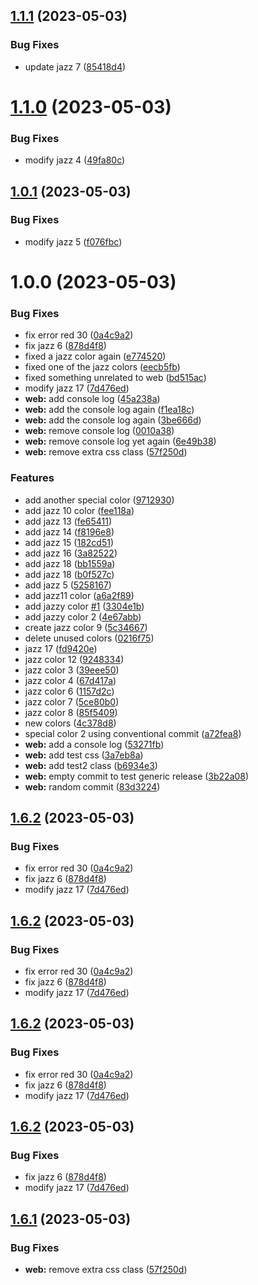 ## [1.1.1](https://github.com/mattclough1/tokens-studio-test/compare/web-1.1.0...web-1.1.1) (2023-05-03)


### Bug Fixes

* update jazz 7 ([85418d4](https://github.com/mattclough1/tokens-studio-test/commit/85418d4407ced783510fddcdbb7235827d9a8530))

# [1.1.0](https://github.com/mattclough1/tokens-studio-test/compare/web-1.0.1...web-1.1.0) (2023-05-03)


### Bug Fixes

* modify jazz 4 ([49fa80c](https://github.com/mattclough1/tokens-studio-test/commit/49fa80cfe8231585756b248372de40a9b696af21))

## [1.0.1](https://github.com/mattclough1/tokens-studio-test/compare/web-1.0.0...web-1.0.1) (2023-05-03)


### Bug Fixes

* modify jazz 5 ([f076fbc](https://github.com/mattclough1/tokens-studio-test/commit/f076fbc9aa7aa0f802c881cb6d287cf70d4d238f))

# 1.0.0 (2023-05-03)


### Bug Fixes

* fix error red 30 ([0a4c9a2](https://github.com/mattclough1/tokens-studio-test/commit/0a4c9a2a4792a54e4fb55d886ca60f1fa39d37ef))
* fix jazz 6 ([878d4f8](https://github.com/mattclough1/tokens-studio-test/commit/878d4f814c1c126759c8e84477c419afdf293963))
* fixed a jazz color again ([e774520](https://github.com/mattclough1/tokens-studio-test/commit/e774520e0ceff07ef3989ead2f75b6a746e3c65a))
* fixed one of the jazz colors ([eecb5fb](https://github.com/mattclough1/tokens-studio-test/commit/eecb5fbfdf11ce2de316642adaba48374fc0a080))
* fixed something unrelated to web ([bd515ac](https://github.com/mattclough1/tokens-studio-test/commit/bd515ac8c81ff66952f54441b3e21d25f1e8f228))
* modify jazz 17 ([7d476ed](https://github.com/mattclough1/tokens-studio-test/commit/7d476eddea505e5492bb5548a90162ae24532c21))
* **web:** add console log ([45a238a](https://github.com/mattclough1/tokens-studio-test/commit/45a238acb23b4eb30eece3698fec645cd9bea37a))
* **web:** add the console log again ([f1ea18c](https://github.com/mattclough1/tokens-studio-test/commit/f1ea18c50642c6a1fbdf78f0292774307b3812dd))
* **web:** add the console log again ([3be666d](https://github.com/mattclough1/tokens-studio-test/commit/3be666d93462ee16c5fd1bd5b31b4e15cc38ab02))
* **web:** remove console log ([0010a38](https://github.com/mattclough1/tokens-studio-test/commit/0010a386ca3a8ea35bd4570a08bc117a03b991be))
* **web:** remove console log yet again ([6e49b38](https://github.com/mattclough1/tokens-studio-test/commit/6e49b38ef438c91e01b6b1079492d66bb21a0b39))
* **web:** remove extra css class ([57f250d](https://github.com/mattclough1/tokens-studio-test/commit/57f250dbfea09c945eaa6576e58938a2c5bc079d))


### Features

* add another special color ([9712930](https://github.com/mattclough1/tokens-studio-test/commit/97129303f4468bdc178b3dc45357af2c3cd06d38))
* add jazz 10 color ([fee118a](https://github.com/mattclough1/tokens-studio-test/commit/fee118ab088cbe9650f4b3ad2a52c6d41defe369))
* add jazz 13 ([fe65411](https://github.com/mattclough1/tokens-studio-test/commit/fe6541101e8ed8526320017a0c9f276888c082b6))
* add jazz 14 ([f8196e8](https://github.com/mattclough1/tokens-studio-test/commit/f8196e83f7e46cd353d0774ac8386aabb3d253e2))
* add jazz 15 ([182cd51](https://github.com/mattclough1/tokens-studio-test/commit/182cd51d711b8dae9991bc986042529497fda2bf))
* add jazz 16 ([3a82522](https://github.com/mattclough1/tokens-studio-test/commit/3a8252281ad67cf675ed0b56e39444b6b51e233b))
* add jazz 18 ([bb1559a](https://github.com/mattclough1/tokens-studio-test/commit/bb1559a204c6a6f73f3e007d9f5a553325ac58f8))
* add jazz 18 ([b0f527c](https://github.com/mattclough1/tokens-studio-test/commit/b0f527c03de000d2ea735da7f2ab18db470f2d34))
* add jazz 5 ([5258167](https://github.com/mattclough1/tokens-studio-test/commit/52581679a0c8e043b2a55c10dc9c55ddaf562c20))
* add jazz11 color ([a6a2f89](https://github.com/mattclough1/tokens-studio-test/commit/a6a2f8971cd3cc22c826001fa5757b9cef60fbce))
* add jazzy color [#1](https://github.com/mattclough1/tokens-studio-test/issues/1) ([3304e1b](https://github.com/mattclough1/tokens-studio-test/commit/3304e1bc74e58dd33e2ac2a3cde6da31bd460bb5))
* add jazzy color 2 ([4e67abb](https://github.com/mattclough1/tokens-studio-test/commit/4e67abb60d7f7dff382b3c0e0c9fae16d8ad630e))
* create jazz color 9 ([5c34667](https://github.com/mattclough1/tokens-studio-test/commit/5c346671d4d27158133791193dae711b17c699b6))
* delete unused colors ([0216f75](https://github.com/mattclough1/tokens-studio-test/commit/0216f75483e9ad155fa62030f06804febaf22c2a))
* jazz 17 ([fd9420e](https://github.com/mattclough1/tokens-studio-test/commit/fd9420eeec36eda34a9c81b93c419544431bfb08))
* jazz color 12 ([9248334](https://github.com/mattclough1/tokens-studio-test/commit/9248334ba059d71030437bd50768abec8e8cf84e))
* jazz color 3 ([39eee50](https://github.com/mattclough1/tokens-studio-test/commit/39eee50f20e8f0e66c79351e173929276bd6dcff))
* jazz color 4 ([67d417a](https://github.com/mattclough1/tokens-studio-test/commit/67d417a153881d0950dc9c67eae8316d1bc3daf3))
* jazz color 6 ([1157d2c](https://github.com/mattclough1/tokens-studio-test/commit/1157d2c2f36fe5328df920a6f5db5ef66fc43e7d))
* jazz color 7 ([5ce80b0](https://github.com/mattclough1/tokens-studio-test/commit/5ce80b084fff90e896b4f79c77691bf9f85aaa8a))
* jazz color 8 ([85f5409](https://github.com/mattclough1/tokens-studio-test/commit/85f5409a03d0f9a9723c6237eb0cae2d4ab0a362))
* new colors ([4c378d8](https://github.com/mattclough1/tokens-studio-test/commit/4c378d8bdf6f45a28f5d9c52951cbc312aed1da9))
* special color 2 using conventional commit ([a72fea8](https://github.com/mattclough1/tokens-studio-test/commit/a72fea80114af32b5a28f037576f2db3735fd663))
* **web:** add a console log ([53271fb](https://github.com/mattclough1/tokens-studio-test/commit/53271fb3d6eceb33659079198dd9a363a32512f1))
* **web:** add test css ([3a7eb8a](https://github.com/mattclough1/tokens-studio-test/commit/3a7eb8ac8508a65182ea7a5d32e3da7e471413fe))
* **web:** add test2 class ([b6934e3](https://github.com/mattclough1/tokens-studio-test/commit/b6934e33051b276444c40d48d26f78638e6157af))
* **web:** empty commit to test generic release ([3b22a08](https://github.com/mattclough1/tokens-studio-test/commit/3b22a08357da6e18ecacdb8415268a6b14085bf9))
* **web:** random commit ([83d3224](https://github.com/mattclough1/tokens-studio-test/commit/83d3224409986303df26e2ea43489c1748ec611f))

## [1.6.2](https://github.com/mattclough1/tokens-studio-test/compare/web-1.6.1...web-1.6.2) (2023-05-03)


### Bug Fixes

* fix error red 30 ([0a4c9a2](https://github.com/mattclough1/tokens-studio-test/commit/0a4c9a2a4792a54e4fb55d886ca60f1fa39d37ef))
* fix jazz 6 ([878d4f8](https://github.com/mattclough1/tokens-studio-test/commit/878d4f814c1c126759c8e84477c419afdf293963))
* modify jazz 17 ([7d476ed](https://github.com/mattclough1/tokens-studio-test/commit/7d476eddea505e5492bb5548a90162ae24532c21))

## [1.6.2](https://github.com/mattclough1/tokens-studio-test/compare/web-1.6.1...web-1.6.2) (2023-05-03)


### Bug Fixes

* fix error red 30 ([0a4c9a2](https://github.com/mattclough1/tokens-studio-test/commit/0a4c9a2a4792a54e4fb55d886ca60f1fa39d37ef))
* fix jazz 6 ([878d4f8](https://github.com/mattclough1/tokens-studio-test/commit/878d4f814c1c126759c8e84477c419afdf293963))
* modify jazz 17 ([7d476ed](https://github.com/mattclough1/tokens-studio-test/commit/7d476eddea505e5492bb5548a90162ae24532c21))

## [1.6.2](https://github.com/mattclough1/tokens-studio-test/compare/web-1.6.1...web-1.6.2) (2023-05-03)


### Bug Fixes

* fix error red 30 ([0a4c9a2](https://github.com/mattclough1/tokens-studio-test/commit/0a4c9a2a4792a54e4fb55d886ca60f1fa39d37ef))
* fix jazz 6 ([878d4f8](https://github.com/mattclough1/tokens-studio-test/commit/878d4f814c1c126759c8e84477c419afdf293963))
* modify jazz 17 ([7d476ed](https://github.com/mattclough1/tokens-studio-test/commit/7d476eddea505e5492bb5548a90162ae24532c21))

## [1.6.2](https://github.com/mattclough1/tokens-studio-test/compare/web-1.6.1...web-1.6.2) (2023-05-03)


### Bug Fixes

* fix jazz 6 ([878d4f8](https://github.com/mattclough1/tokens-studio-test/commit/878d4f814c1c126759c8e84477c419afdf293963))
* modify jazz 17 ([7d476ed](https://github.com/mattclough1/tokens-studio-test/commit/7d476eddea505e5492bb5548a90162ae24532c21))

## [1.6.1](https://github.com/mattclough1/tokens-studio-test/compare/web-1.6.0...web-1.6.1) (2023-05-03)


### Bug Fixes

* **web:** remove extra css class ([57f250d](https://github.com/mattclough1/tokens-studio-test/commit/57f250dbfea09c945eaa6576e58938a2c5bc079d))
